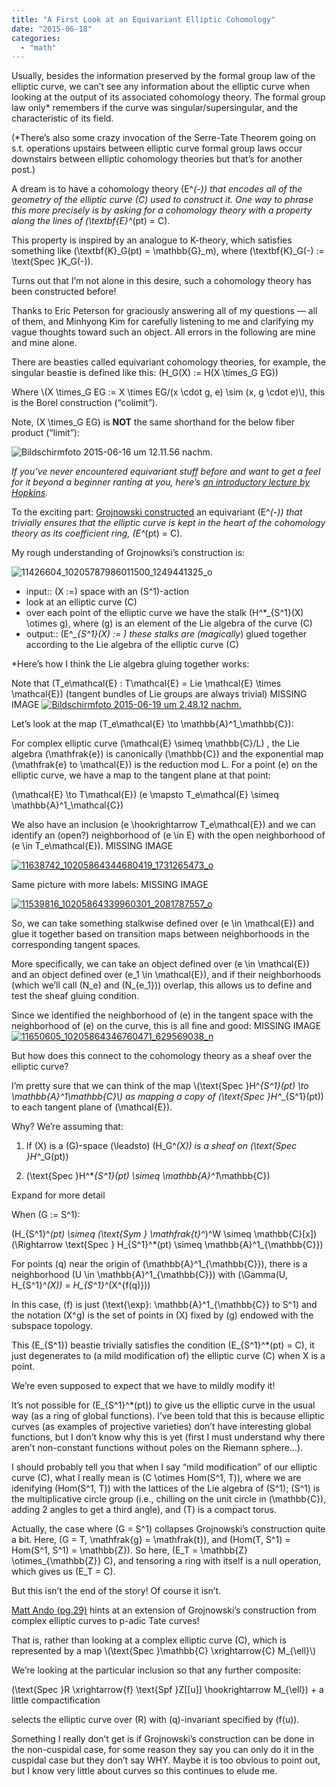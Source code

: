 ```yaml
---
title: "A First Look at an Equivariant Elliptic Cohomology"
date: "2015-06-18"
categories: 
  - "math"
---
```


Usually, besides the information preserved by the formal group law of the elliptic curve, we can’t see any information about the elliptic curve when looking at the output of its associated cohomology theory. The formal group law only* remembers if the curve was singular/supersingular, and the characteristic of its field.

(*There’s also some crazy invocation of the Serre-Tate Theorem going on s.t. operations upstairs between elliptic curve formal group laws occur downstairs between elliptic cohomology theories but that’s for another post.)

A dream is to have a cohomology theory \(E^*(-)\) that encodes _all_ of the geometry of the elliptic curve \(C\) used to construct it. One way to phrase this more precisely is by asking for a cohomology theory with a property along the lines of \(\textbf{E}^*(pt) = C\).

This property is inspired by an analogue to K-theory, which satisfies something like \(\textbf{K}_G(pt) = \mathbb{G}_m\), where \(\textbf{K}_G(-) := \text{Spec }K_G(-)\).

Turns out that I’m not alone in this desire, such a cohomology theory has been constructed before!

Thanks to Eric Peterson for graciously answering all of my questions — all of them, and Minhyong Kim for carefully listening to me and clarifying my vague thoughts toward such an object. All errors in the following are mine and mine alone.

There are beasties called equivariant cohomology theories, for example, the singular beastie is defined like this: \(H_G(X) := H(X \times_G EG)\)

Where \\(X \times_G EG := X \times EG/(x \cdot g, e) \sim (x, g \cdot e)\\), this is the Borel construction (“colimit”).

Note, \(X \times_G EG\) is **NOT** the same shorthand for the below fiber product (“limit”):

![Bildschirmfoto 2015-06-16 um 12.11.56 nachm.](/wp-content/uploads/2015/06/Bildschirmfoto-2015-06-16-um-12.11.56-nachm..png)

_If you’ve never encountered equivariant stuff before and want to get a feel for it beyond a beginner ranting at you, here’s [an introductory lecture by Hopkins](https://www.youtube.com/watch?v=yVofKfkx8n4)._

To the exciting part: [Grojnowski constructed](http://hopf.math.purdue.edu/Grojnowski/deloc.abstract) an equivariant \(E^*(-)\) that trivially ensures that the elliptic curve is kept in the heart of the cohomology theory as its coefficient ring, \(E^*(pt) = C\).

My rough understanding of Grojnowksi’s construction is:

![11426604_10205787986011500_1249441325_o](/wp-content/uploads/2015/06/11426604_10205787986011500_1249441325_o.jpg)

- input:: \(X :=\) space with an \(S^1\)-action
- look at an elliptic curve \(C\)
- over each point of the elliptic curve we have the stalk \(H^*_{S^1}(X) \otimes g\), where \(g\) is an element of the Lie algebra of the curve \(C\)
- output:: \(E^*_{S^1}(X) := \) these stalks are (magically*) glued together according to the Lie algebra of the elliptic curve \(C\)

*Here’s how I think the Lie algebra gluing together works:

Note that \(T_e\mathcal{E} : T\mathcal{E} = Lie \mathcal{E} \times \mathcal{E}\) (tangent bundles of Lie groups are always trivial) MISSING IMAGE [![Bildschirmfoto 2015-06-19 um 2.48.12 nachm.](/wp-content/uploads/2015/06/Bildschirmfoto-2015-06-19-um-2.48.12-nachm..png)](/wp-content/uploads/2015/06/Bildschirmfoto-2015-06-19-um-2.48.12-nachm..png)

Let’s look at the map \(T_e\mathcal{E} \to \mathbb{A}^1_\mathbb{C}\):

For complex elliptic curve \(\mathcal{E} \simeq \mathbb{C}/L\) , the Lie algebra \(\mathfrak{e}\) is canonically \(\mathbb{C}\) and the exponential map \(\mathfrak{e} to \mathcal{E}\) is the reduction mod L. For a point \(e\) on the elliptic curve, we have a map to the tangent plane at that point:

\(\mathcal{E} \to T\mathcal{E}\) \(e \mapsto T_e\mathcal{E} \simeq \mathbb{A}^1_\mathcal{C}\)

We also have an inclusion \(e \hookrightarrow T_e\mathcal{E}\) and we can identify an (open?) neighborhood of \(e \in E\) with the open neighborhood of \(e \in T_e\mathcal{E}\). MISSING IMAGE

[![11638742_10205864344680419_1731265473_o](/wp-content/uploads/2015/06/11638742_10205864344680419_1731265473_o.jpg)](/wp-content/uploads/2015/06/11638742_10205864344680419_1731265473_o.jpg)

Same picture with more labels: MISSING IMAGE

[![11539816_10205864339960301_2081787557_o](/wp-content/uploads/2015/06/11539816_10205864339960301_2081787557_o.jpg)](/wp-content/uploads/2015/06/11539816_10205864339960301_2081787557_o.jpg)

So, we can take something stalkwise defined over \(e \in \mathcal{E}\) and glue it together based on transition maps between neighborhoods in the corresponding tangent spaces.

More specifically, we can take an object defined over \(e \in \mathcal{E}\) and an object defined over \(e_1 \in \mathcal{E}\), and if their neighborhoods (which we’ll call \(N_e\) and \(N_{e_1}\)) overlap, this allows us to define and test the sheaf gluing condition.

Since we identified the neighborhood of \(e\) in the tangent space with the neighborhood of \(e\) on the curve, this is all fine and good: MISSING IMAGE [![11650605_10205864346760471_629569038_n](https://web.archive.org/web/20150623230900im_/http://rin.io/wp-content/uploads/2015/06/11650605_10205864346760471_629569038_n.jpg)](/wp-content/uploads/2015/06/11650605_10205864346760471_629569038_n.jpg)

But how does this connect to the cohomology theory as a sheaf over the elliptic curve?

I’m pretty sure that we can think of the map \\(\text{Spec }H^*_{S^1}(pt) \to \mathbb{A}^1_\mathbb{C}\\) as mapping a copy of \(\text{Spec }H^*_{S^1}(pt)\) to each tangent plane of \(\mathcal{E}\).

Why? We’re assuming that:

1) If \(X\) is a \(G\)-space \(\leadsto\) \(H_G^*(X)\) is a sheaf on \(\text{Spec }H^*_G(pt)\)

2) \(\text{Spec }H^*_{S^1}(pt) \simeq \mathbb{A}^1_\mathbb{C}\)

Expand for more detail

When \(G := S^1\):

\(H_{S^1}^*(pt) \simeq (\text{Sym } \mathfrak{t}^*)^W \simeq \mathbb{C}[x]\) \(\Rightarrow \text{Spec } H_{S^1}^*(pt) \simeq \mathbb{A}^1_{\mathbb{C}}\)

For points \(q\) near the origin of \(\mathbb{A}^1_{\mathbb{C}}\), there is a neighborhood \(U \in \mathbb{A}^1_{\mathbb{C}}\) with \(\Gamma(U, H_{S^1}^*(X)) = H_{S^1}^*(X^{f(q)})\)

In this case, \(f\) is just \(\text{\exp}: \mathbb{A}^1_{\mathbb{C}} to S^1\) and the notation \(X^g\) is the set of points in \(X\) fixed by \(g\) endowed with the subspace topology.

This \(E_{S^1}\) beastie trivially satisfies the condition \(E_{S^1}^*(pt) = C\), it just degenerates to (a mild modification of) the elliptic curve \(C\) when X is a point.

We’re even supposed to expect that we have to mildly modify it!

It’s not possible for \(E_{S^1}^*(pt)\) to give us the elliptic curve in the usual way (as a ring of global functions). I’ve been told that this is because elliptic curves (as examples of projective varieties) don’t have interesting global functions, but I don’t know why this is yet (first I must understand why there aren’t non-constant functions without poles on the Riemann sphere…).

I should probably tell you that when I say “mild modification” of our elliptic curve \(C\), what I really mean is \(C \otimes Hom(S^1, T)\), where we are idenifying \(Hom(S^1, T)\) with the lattices of the Lie algebra of \(S^1\); \(S^1\) is the multiplicative circle group (i.e., chilling on the unit circle in \(\mathbb{C}\), adding 2 angles to get a third angle), and \(T\) is a compact torus.

Actually, the case where \(G = S^1\) collapses Grojnowski’s construction quite a bit. Here, \(G = T, \mathfrak{g} = \mathfrak{t}\), and \(Hom(T, S^1) = Hom(S^1, S^1) = \mathbb{Z}\). So here, \(E_T = \mathbb{Z} \otimes_{\mathbb{Z}} C\), and tensoring a ring with itself is a null operation, which gives us \(E_T = C\).

But this isn’t the end of the story! Of course it isn’t.

[Matt Ando (pg.29)](http://www.math.uiuc.edu/~mando/papers/POECLG/poeclg.pdf) hints at an extension of Grojnowski’s construction from complex elliptic curves to p-adic Tate curves!

That is, rather than looking at a complex elliptic curve \(C\), which is represented by a map \\(\text{Spec }\mathbb{C} \xrightarrow{C} M_{\ell}\\)

We’re looking at the particular inclusion so that any further composite:

\(\text{Spec }R \xrightarrow{f} \text{Spf }Z[[u]] \hookrightarrow M_{\ell}\) + a little compactification

selects the elliptic curve over \(R\) with \(q\)-invariant specified by \(f(u)\).

Something I really don’t get is if Grojnowski’s construction can be done in the non-cuspidal case, for some reason they say you can only do it in the cuspidal case but they don’t say WHY. Maybe it is too obvious to point out, but I know very little about curves so this continues to elude me.
